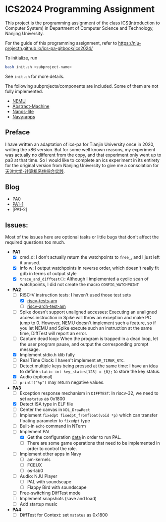 # ICS2024 Programming Assignment

This project is the programming assignment of the class ICS(Introduction to Computer System)
in Department of Computer Science and Technology, Nanjing University.

For the guide of this programming assignment,
refer to https://nju-projectn.github.io/ics-pa-gitbook/ics2024/

To initialize, run
```bash
bash init.sh <subproject-name>
```
See `init.sh` for more details.

The following subprojects/components are included. Some of them are not fully implemented.
* [NEMU](https://github.com/NJU-ProjectN/nemu)
* [Abstract-Machine](https://github.com/NJU-ProjectN/abstract-machine)
* [Nanos-lite](https://github.com/NJU-ProjectN/nanos-lite)
* [Navy-apps](https://github.com/NJU-ProjectN/navy-apps)

## Preface

I have written an adaptation of ics-pa for Tianjin University once in 2020, writing the x86 version. 
But for some well known reasons, my experiment was actually no different from the copy, and that experiment only went up to pa3 at that time. 
So I would like to complete an ics experiment in its entirety for the original version from Nanjing University to give me a consolation for [天津大学-计算机系统综合实践](https://github.com/superpung/TJU-CourseSharing/tree/main/2440072_%E8%AE%A1%E7%AE%97%E6%9C%BA%E7%B3%BB%E7%BB%9F%E7%BB%BC%E5%90%88%E5%AE%9E%E8%B7%B5).

## Blog

- [PA0](https://lllirunze.cn/2025/01/27/NJU-ICS-PA0/)
- [PA1-1](https://lllirunze.cn/2025/01/27/NJU-ICS-PA1-1/)
- [PA1-2]

## Issues:

Most of the issues here are optional tasks or little bugs that don't affect the required questions too much.

* **PA1**
  * [x] cmd_d: I don't actually return the watchpoints to `free_`, and I just left it unused.
  * [x] info w: I output watchpoints in reverse order, which doesn't really fit gdb in terms of output style
  * [x] `trace_and_difftest()`: Although I implemented a cyclic scan of watchpoints, I did not create the macro `CONFIG_WATCHPOINT`
* **PA2**
  * [ ] RISC-V instruction tests: I haven't used those test sets
    * [x] [riscv-tests-am](https://github.com/NJU-ProjectN/riscv-tests-am)
    * [ ] [riscv-arch-test-am](https://github.com/NJU-ProjectN/riscv-arch-test-am)
  * [ ] Spike doesn't support unaligned accesses: Executing an unaligned access instruction in Spike will throw an exception and make PC jump to 0. However, NEMU doesn't implement such a feature, so if you let NEMU and Spike execute such an instruction at the same time, DiffTest will report an error.
  * [ ] Capture dead loop: When the program is trapped in a dead loop, let the user program pause, and output the corresponding prompt message.
  * [x] Implement stdio.h klib fully
  * [ ] Real Time Clock: I haven't implement `AM_TIMER_RTC`.
  * [ ] Detect multiple keys being pressed at the same time: I have an idea to define `static int key_states[128] = {0};` to store the key status.
  * [x] Audio (optional)
  * [ ] `printf("%p")` may return negative values.
* **PA3**
  * [ ] Exception response mechanism in `DIFFTEST`: In riscv-32, we need to set `mstatus` as 0x1800
  * [x] Detect ISA type in ELF file
  * [ ] Center the canvas in `NDL_DrawRect`
  * [ ] Implement `fixedpt fixedpt_fromfloat(void *p)` which can transfer floating parameter to `fixedpt` type
  * [ ] Built-in `echo` command in NTerm
  * [ ] Implement PAL
    * [x] Get the configuration [data](https://blog.csdn.net/weixin_63603830/article/details/134065932) in order to run PAL.
    * [ ] There are some game operations that need to be implemented in order to control the role.
  * [ ] Implement other apps in Navy
    * [ ] am-kernels
    * [ ] FCEUX
    * [ ] os-lab0
  * [ ] Audio: NJU Player
    * [ ] PAL with soundscape
    * [ ] Flappy Bird with soundscape
  * [ ] Free-switching DiffTest mode
  * [ ] Implement snapshots (save and load)
  * [ ] Add startup music
* **PA4**
  * [ ] DiffTest for Context: set `mstatus` as 0x1800
